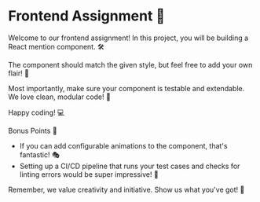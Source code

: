  # Frontend Assignment 🚀

 Welcome to our frontend assignment! In this project, you will be building a React mention component. 🛠️

 The component should match the given style, but feel free to add your own flair! 🎨

 Most importantly, make sure your component is testable and extendable. We love clean, modular code! 🧹

 Happy coding! 💻


 Bonus Points 🌟

 - If you can add configurable animations to the component, that's fantastic! 🎭
 - Setting up a CI/CD pipeline that runs your test cases and checks for linting errors would be super impressive! 🚀

 Remember, we value creativity and initiative. Show us what you've got! 💪

